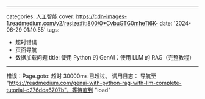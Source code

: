 
---
categories: 人工智能
cover: https://cdn-images-1.readmedium.com/v2/resize:fit:800/0*CvbuGTG0mheTi6K-
date: '2024-06-29 01:10:55'
tags:
  - 超时错误
  - 页面导航
  - 数据加载问题
title: 使用 Python 的 GenAI：使用 LLM 的 RAG（完整教程）

---
错误：Page.goto: 超时 30000ms 已超过。
调用日志：
导航至 "https://readmedium.com/genai-with-python-rag-with-llm-complete-tutorial-c276dda6707b"，等待直到 "load"
